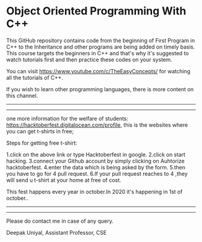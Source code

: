 # Object Oriented Programming With C++

This GitHub repository contains code from the beginning of First Program in C++
to the Inheritance and other programs are being added on timely basis.
This course targets the beginners in C++ and that's why it's suggested to watch
tutorials first and then practice these codes on your system.

You can visit https://www.youtube.com/c/TheEasyConcepts/ for watching all the tutorials of C++.

If you wish to learn other programming languages, there is more content on this channel.

_______________________________________________________________________________________________________
_______________________________________________________________________________________________________

one more information for the welfare of students: https://hacktoberfest.digitalocean.com/profile,
this is the websites where you can get t-shirts in free;

Steps for getting free t-shirt:

1.click on the above link or type Hacktoberfest in google.
2.click on start hacking.
3.connect your Github account by simply clicking on Auhtorize hacktoberfest.
4.enter the data which is being asked by the form.
5.then you have to go for 4 pull request.
6.If your pull request reaches to 4 ,they will send u t-shirt at your home at free of cost.


This fest happens every year in october.In 2020 it's happening in 1st of october..

_______________________________________________________________________________________________________
_______________________________________________________________________________________________________


Please do contact me in case of any query.

Deepak Uniyal,
Assistant Professor, CSE

